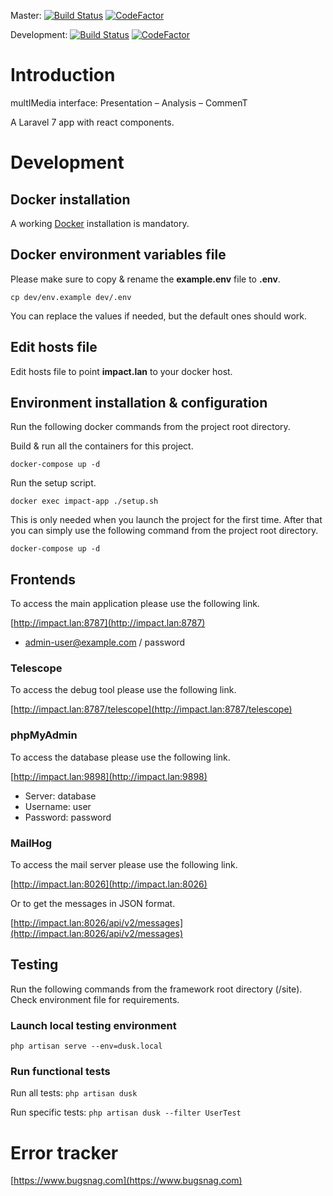 Master:
[![Build Status](https://travis-ci.com/unil-lettres/impact.svg?token=T7puWy4nJeaNtH7s3vRB&branch=master)](https://travis-ci.com/unil-lettres/impact)
[![CodeFactor](https://www.codefactor.io/repository/github/unil-lettres/impact/badge/master?s=dffd5ac63798e7b5abe4e58cf290ee52fbea6418)](https://www.codefactor.io/repository/github/unil-lettres/impact/overview/master)

Development:
[![Build Status](https://travis-ci.com/unil-lettres/impact.svg?token=T7puWy4nJeaNtH7s3vRB&branch=development)](https://travis-ci.com/unil-lettres/impact)
[![CodeFactor](https://www.codefactor.io/repository/github/unil-lettres/impact/badge/development?s=dffd5ac63798e7b5abe4e58cf290ee52fbea6418)](https://www.codefactor.io/repository/github/unil-lettres/impact/overview/development)

# Introduction

multIMedia interface: Presentation – Analysis – CommenT

A Laravel 7 app with react components.

# Development

## Docker installation

A working [Docker](https://docs.docker.com/engine/installation/) installation is mandatory.

## Docker environment variables file

Please make sure to copy & rename the **example.env** file to **.env**.

``cp dev/env.example dev/.env``

You can replace the values if needed, but the default ones should work.

## Edit hosts file

Edit hosts file to point **impact.lan** to your docker host.

## Environment installation & configuration

Run the following docker commands from the project root directory.

Build & run all the containers for this project.

``docker-compose up -d``

Run the setup script.

``docker exec impact-app ./setup.sh``

This is only needed when you launch the project for the first time. After that you can simply use the following command from the project root directory.

``docker-compose up -d``

## Frontends

To access the main application please use the following link.

[http://impact.lan:8787](http://impact.lan:8787)

+ admin-user@example.com / password

### Telescope

To access the debug tool please use the following link.

[http://impact.lan:8787/telescope](http://impact.lan:8787/telescope)

### phpMyAdmin

To access the database please use the following link.

[http://impact.lan:9898](http://impact.lan:9898)

+ Server: database
+ Username: user
+ Password: password

### MailHog

To access the mail server please use the following link.

[http://impact.lan:8026](http://impact.lan:8026)

Or to get the messages in JSON format.

[http://impact.lan:8026/api/v2/messages](http://impact.lan:8026/api/v2/messages)

## Testing

Run the following commands from the framework root directory (/site). Check environment file for requirements.

### Launch local testing environment 

``php artisan serve --env=dusk.local``

### Run functional tests

Run all tests: ``php artisan dusk``

Run specific tests: ``php artisan dusk --filter UserTest``

# Error tracker

[https://www.bugsnag.com](https://www.bugsnag.com)
